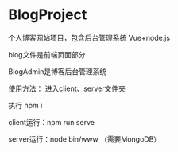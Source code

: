 # BlogProject
个人博客网站项目，包含后台管理系统 Vue+node.js

blog文件是前端页面部分

BlogAdmin是博客后台管理系统

使用方法：
进入client、server文件夹

执行 npm i

client运行：npm run serve

server运行：node bin/www （需要MongoDB）
